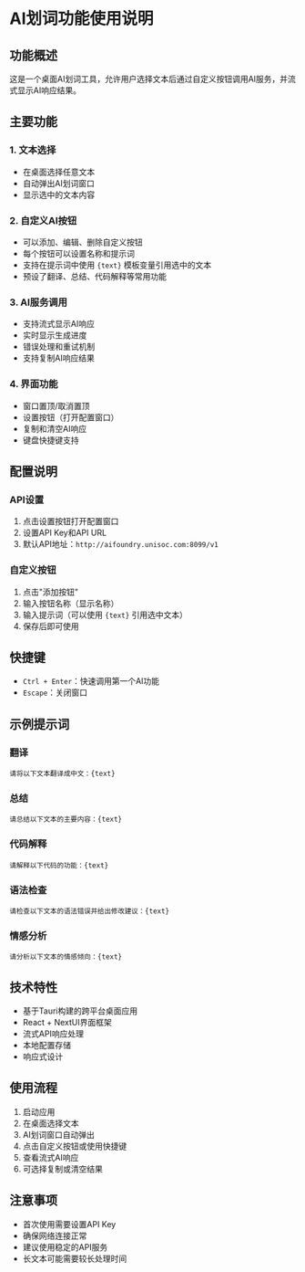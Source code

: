 # AI划词功能使用说明

## 功能概述

这是一个桌面AI划词工具，允许用户选择文本后通过自定义按钮调用AI服务，并流式显示AI响应结果。

## 主要功能

### 1. 文本选择
- 在桌面选择任意文本
- 自动弹出AI划词窗口
- 显示选中的文本内容

### 2. 自定义AI按钮
- 可以添加、编辑、删除自定义按钮
- 每个按钮可以设置名称和提示词
- 支持在提示词中使用 `{text}` 模板变量引用选中的文本
- 预设了翻译、总结、代码解释等常用功能

### 3. AI服务调用
- 支持流式显示AI响应
- 实时显示生成进度
- 错误处理和重试机制
- 支持复制AI响应结果

### 4. 界面功能
- 窗口置顶/取消置顶
- 设置按钮（打开配置窗口）
- 复制和清空AI响应
- 键盘快捷键支持

## 配置说明

### API设置
1. 点击设置按钮打开配置窗口
2. 设置API Key和API URL
3. 默认API地址：`http://aifoundry.unisoc.com:8099/v1`

### 自定义按钮
1. 点击"添加按钮"
2. 输入按钮名称（显示名称）
3. 输入提示词（可以使用 `{text}` 引用选中文本）
4. 保存后即可使用

## 快捷键

- `Ctrl + Enter`：快速调用第一个AI功能
- `Escape`：关闭窗口

## 示例提示词

### 翻译
```
请将以下文本翻译成中文：{text}
```

### 总结
```
请总结以下文本的主要内容：{text}
```

### 代码解释
```
请解释以下代码的功能：{text}
```

### 语法检查
```
请检查以下文本的语法错误并给出修改建议：{text}
```

### 情感分析
```
请分析以下文本的情感倾向：{text}
```

## 技术特性

- 基于Tauri构建的跨平台桌面应用
- React + NextUI界面框架
- 流式API响应处理
- 本地配置存储
- 响应式设计

## 使用流程

1. 启动应用
2. 在桌面选择文本
3. AI划词窗口自动弹出
4. 点击自定义按钮或使用快捷键
5. 查看流式AI响应
6. 可选择复制或清空结果

## 注意事项

- 首次使用需要设置API Key
- 确保网络连接正常
- 建议使用稳定的API服务
- 长文本可能需要较长处理时间
